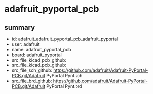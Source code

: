 # adafruit_pyportal_pcb
 
## summary 
* id: adafruit_adafruit_pyportal_pcb_adafruit_pyportal
* user: adafruit
* name: adafruit_pyportal_pcb
* board: adafruit_pyportal
* src_file_kicad_pcb_github: 
* src_file_kicad_pcb_github: 
* src_file_sch_github: https://github.com/adafruit/Adafruit-PyPortal-PCB.git/Adafruit PyPortal Pynt.sch
* src_file_brd_github: https://github.com/adafruit/Adafruit-PyPortal-PCB.git/Adafruit PyPortal Pynt.brd



